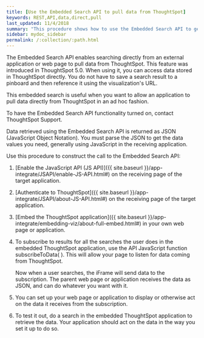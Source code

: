 ```yaml
---
title: [Use the Embedded Search API to pull data from ThoughtSpot]
keywords: REST,API,data,direct,pull
last_updated: 11/4/2018
summary: "This procedure shows how to use the Embedded Search API to get data from ThoughtSpot"
sidebar: mydoc_sidebar
permalink: /:collection/:path.html
---
```

The Embedded Search API enables searching directly from an external application or web page to pull data from ThoughtSpot. This feature was introduced in ThoughtSpot 5.0. When using it, you can access data stored in ThoughtSpot directly. You do not have to save a search result to a pinboard and then reference it using the visualization's URL.

This embedded search is useful when you want to allow an application to pull data directly from ThoughtSpot in an ad hoc fashion.

To have the Embedded Search API functionality turned on, contact ThoughtSpot Support.

Data retrieved using the Embedded Search API is returned as JSON (JavaScript Object Notation). You must parse the JSON to get the data values you need, generally using JavaScript in the receiving application.

Use this procedure to construct the call to the Embedded Search API:

1. [Enable the JavaScript API (JS API)]({{ site.baseurl }}/app-integrate/JSAPI/enable-JS-API.html#) on the receiving page of the target application.

2. [Authenticate to ThoughtSpot]({{ site.baseurl }}/app-integrate/JSAPI/about-JS-API.html#) on the receiving page of the target application.

3. [Embed the ThoughtSpot application]({{ site.baseurl }}/app-integrate/embedding-viz/about-full-embed.html#) in your own web page or application.

4. To subscribe to results for all the searches the user does in the embedded ThoughtSpot application, use the API JavaScript function subscribeToData( ). This will allow your page to listen for data coming from ThoughtSpot.

   Now when a user searches, the iFrame will send data to the subscription. The parent web page or application receives the data as JSON, and can do whatever you want with it.

5. You can set up your web page or application to display or otherwise act on the data it receives from the subscription.

6. To test it out, do a search in the embedded ThoughtSpot application to retrieve the data. Your application should act on the data in the way you set it up to do so.
